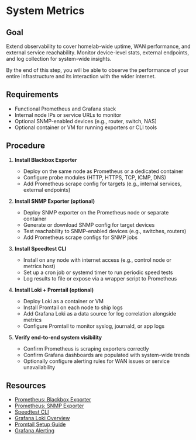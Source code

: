# System Metrics

## Goal

Extend observability to cover homelab-wide uptime, WAN performance, and
external service reachability. Monitor device-level stats, external endpoints,
and log collection for system-wide insights.

By the end of this step, you will be able to observe the performance of your
entire infrastructure and its interaction with the wider internet.

## Requirements

- Functional Prometheus and Grafana stack
- Internal node IPs or service URLs to monitor
- Optional SNMP-enabled devices (e.g., router, switch, NAS)
- Optional container or VM for running exporters or CLI tools

## Procedure

1. **Install Blackbox Exporter**
   - Deploy on the same node as Prometheus or a dedicated container
   - Configure probe modules (HTTP, HTTPS, TCP, ICMP, DNS)
   - Add Prometheus scrape config for targets (e.g., internal services, external endpoints)

2. **Install SNMP Exporter (optional)**
   - Deploy SNMP exporter on the Prometheus node or separate container
   - Generate or download SNMP config for target devices
   - Test reachability to SNMP-enabled devices (e.g., switches, routers)
   - Add Prometheus scrape configs for SNMP jobs

3. **Install Speedtest CLI**
   - Install on any node with internet access (e.g., control node or metrics host)
   - Set up a cron job or systemd timer to run periodic speed tests
   - Log results to file or expose via a wrapper script to Prometheus

4. **Install Loki + Promtail (optional)**
   - Deploy Loki as a container or VM
   - Install Promtail on each node to ship logs
   - Add Grafana Loki as a data source for log correlation alongside metrics
   - Configure Promtail to monitor syslog, journald, or app logs

5. **Verify end-to-end system visibility**
   - Confirm Prometheus is scraping exporters correctly
   - Confirm Grafana dashboards are populated with system-wide trends
   - Optionally configure alerting rules for WAN issues or service unavailability

## Resources

- [Prometheus: Blackbox Exporter](https://github.com/prometheus/blackbox_exporter)
- [Prometheus: SNMP Exporter](https://github.com/prometheus/snmp_exporter)
- [Speedtest CLI](https://www.speedtest.net/apps/cli)
- [Grafana Loki Overview](https://grafana.com/oss/loki/)
- [Promtail Setup Guide](https://grafana.com/docs/loki/latest/clients/promtail/)
- [Grafana Alerting](https://grafana.com/docs/grafana/latest/alerting/)

